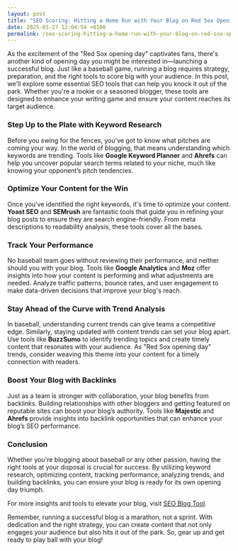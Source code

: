 ```yaml
---
layout: post
title: "SEO Scoring: Hitting a Home Run with Your Blog on Red Sox Opening Day"
date: 2025-03-27 12:04:54 +0100
permalink: /seo-scoring-hitting-a-home-run-with-your-blog-on-red-sox-opening-day/
---
```



As the excitement of the "Red Sox opening day" captivates fans, there's another kind of opening day you might be interested in—launching a successful blog. Just like a baseball game, running a blog requires strategy, preparation, and the right tools to score big with your audience. In this post, we'll explore some essential SEO tools that can help you knock it out of the park. Whether you're a rookie or a seasoned blogger, these tools are designed to enhance your writing game and ensure your content reaches its target audience.

### Step Up to the Plate with Keyword Research

Before you swing for the fences, you've got to know what pitches are coming your way. In the world of blogging, that means understanding which keywords are trending. Tools like **Google Keyword Planner** and **Ahrefs** can help you uncover popular search terms related to your niche, much like knowing your opponent’s pitch tendencies.

### Optimize Your Content for the Win

Once you’ve identified the right keywords, it's time to optimize your content. **Yoast SEO** and **SEMrush** are fantastic tools that guide you in refining your blog posts to ensure they are search engine-friendly. From meta descriptions to readability analysis, these tools cover all the bases.

### Track Your Performance

No baseball team goes without reviewing their performance, and neither should you with your blog. Tools like **Google Analytics** and **Moz** offer insights into how your content is performing and what adjustments are needed. Analyze traffic patterns, bounce rates, and user engagement to make data-driven decisions that improve your blog's reach.

### Stay Ahead of the Curve with Trend Analysis

In baseball, understanding current trends can give teams a competitive edge. Similarly, staying updated with content trends can set your blog apart. Use tools like **BuzzSumo** to identify trending topics and create timely content that resonates with your audience. As "Red Sox opening day" trends, consider weaving this theme into your content for a timely connection with readers.

### Boost Your Blog with Backlinks

Just as a team is stronger with collaboration, your blog benefits from backlinks. Building relationships with other bloggers and getting featured on reputable sites can boost your blog’s authority. Tools like **Majestic** and **Ahrefs** provide insights into backlink opportunities that can enhance your blog’s SEO performance.

### Conclusion

Whether you're blogging about baseball or any other passion, having the right tools at your disposal is crucial for success. By utilizing keyword research, optimizing content, tracking performance, analyzing trends, and building backlinks, you can ensure your blog is ready for its own opening day triumph. 

For more insights and tools to elevate your blog, visit [SEO Blog Tool](https://seoblogtool.com/).

Remember, running a successful blog is a marathon, not a sprint. With dedication and the right strategy, you can create content that not only engages your audience but also hits it out of the park. So, gear up and get ready to play ball with your blog!